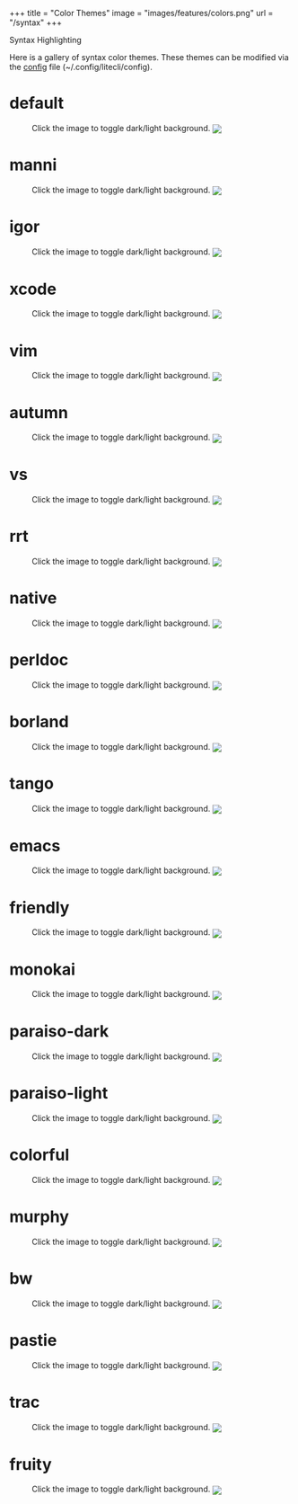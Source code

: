 +++
title = "Color Themes"
image = "images/features/colors.png"
url = "/syntax"
+++

Syntax Highlighting

<!--more-->

Here is a gallery of syntax color themes. These themes can be modified via the
[config](/config) file (~/.config/litecli/config).

# default

<figure>
Click the image to toggle dark/light background.
<img src='/images/syntax/light/default.png' align=center data-alt='/images/syntax/dark/default.png'>
</figure>

# manni

<figure>
Click the image to toggle dark/light background.
<img src='/images/syntax/light/manni.png' align=center data-alt='/images/syntax/dark/manni.png'>
</figure>

# igor

<figure>
Click the image to toggle dark/light background.
<img src='/images/syntax/light/igor.png' align=center data-alt='/images/syntax/dark/igor.png'>
</figure>

# xcode

<figure>
Click the image to toggle dark/light background.
<img src='/images/syntax/light/xcode.png' align=center data-alt='/images/syntax/dark/xcode.png'>
</figure>

# vim

<figure>
Click the image to toggle dark/light background.
<img src='/images/syntax/light/vim.png' align=center data-alt='/images/syntax/dark/vim.png'>
</figure>

# autumn

<figure>
Click the image to toggle dark/light background.
<img src='/images/syntax/light/autumn.png' align=center data-alt='/images/syntax/dark/autumn.png'>
</figure>

# vs

<figure>
Click the image to toggle dark/light background.
<img src='/images/syntax/light/vs.png' align=center data-alt='/images/syntax/dark/vs.png'>
</figure>

# rrt

<figure>
Click the image to toggle dark/light background.
<img src='/images/syntax/light/rrt.png' align=center data-alt='/images/syntax/dark/rrt.png'>
</figure>

# native

<figure>
Click the image to toggle dark/light background.
<img src='/images/syntax/light/native.png' align=center data-alt='/images/syntax/dark/native.png'>
</figure>

# perldoc

<figure>
Click the image to toggle dark/light background.
<img src='/images/syntax/light/perldoc.png' align=center data-alt='/images/syntax/dark/perldoc.png'>
</figure>

# borland

<figure>
Click the image to toggle dark/light background.
<img src='/images/syntax/light/borland.png' align=center data-alt='/images/syntax/dark/borland.png'>
</figure>

# tango

<figure>
Click the image to toggle dark/light background.
<img src='/images/syntax/light/tango.png' align=center data-alt='/images/syntax/dark/tango.png'>
</figure>

# emacs

<figure>
Click the image to toggle dark/light background.
<img src='/images/syntax/light/emacs.png' align=center data-alt='/images/syntax/dark/emacs.png'>
</figure>

# friendly

<figure>
Click the image to toggle dark/light background.
<img src='/images/syntax/light/friendly.png' align=center data-alt='/images/syntax/dark/friendly.png'>
</figure>

# monokai

<figure>
Click the image to toggle dark/light background.
<img src='/images/syntax/light/monokai.png' align=center data-alt='/images/syntax/dark/monokai.png'>
</figure>

# paraiso-dark

<figure>
Click the image to toggle dark/light background.
<img src='/images/syntax/light/paraiso-dark.png' align=center data-alt='/images/syntax/dark/paraiso-dark.png'>
</figure>

# paraiso-light

<figure>
Click the image to toggle dark/light background.
<img src='/images/syntax/light/paraiso-light.png' align=center data-alt='/images/syntax/dark/paraiso-light.png'>
</figure>

# colorful

<figure>
Click the image to toggle dark/light background.
<img src='/images/syntax/light/colorful.png' align=center data-alt='/images/syntax/dark/colorful.png'>
</figure>

# murphy

<figure>
Click the image to toggle dark/light background.
<img src='/images/syntax/light/murphy.png' align=center data-alt='/images/syntax/dark/murphy.png'>
</figure>

# bw

<figure>
Click the image to toggle dark/light background.
<img src='/images/syntax/light/bw.png' align=center data-alt='/images/syntax/dark/bw.png'>
</figure>

# pastie

<figure>
Click the image to toggle dark/light background.
<img src='/images/syntax/light/pastie.png' align=center data-alt='/images/syntax/dark/pastie.png'>
</figure>

# trac

<figure>
Click the image to toggle dark/light background.
<img src='/images/syntax/light/trac.png' align=center data-alt='/images/syntax/dark/trac.png'>
</figure>

# fruity

<figure>
Click the image to toggle dark/light background.
<img src='/images/syntax/light/fruity.png' align=center data-alt='/images/syntax/dark/fruity.png'>
</figure>
